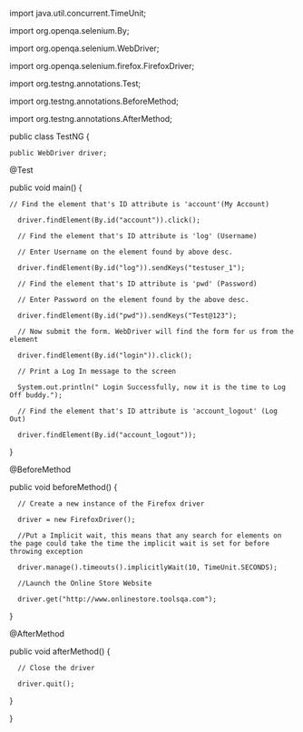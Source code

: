 import java.util.concurrent.TimeUnit;

import org.openqa.selenium.By;

import org.openqa.selenium.WebDriver;

import org.openqa.selenium.firefox.FirefoxDriver;

import org.testng.annotations.Test;

import org.testng.annotations.BeforeMethod;

import org.testng.annotations.AfterMethod;

public class TestNG {

	public WebDriver driver;

  @Test

  public void main() {

	// Find the element that's ID attribute is 'account'(My Account)

      driver.findElement(By.id("account")).click();

      // Find the element that's ID attribute is 'log' (Username)

      // Enter Username on the element found by above desc.

      driver.findElement(By.id("log")).sendKeys("testuser_1");

      // Find the element that's ID attribute is 'pwd' (Password)

      // Enter Password on the element found by the above desc.

      driver.findElement(By.id("pwd")).sendKeys("Test@123");

      // Now submit the form. WebDriver will find the form for us from the element

      driver.findElement(By.id("login")).click();

      // Print a Log In message to the screen

      System.out.println(" Login Successfully, now it is the time to Log Off buddy.");

      // Find the element that's ID attribute is 'account_logout' (Log Out)

      driver.findElement(By.id("account_logout"));

  }

  @BeforeMethod

  public void beforeMethod() {

	  // Create a new instance of the Firefox driver

      driver = new FirefoxDriver();

      //Put a Implicit wait, this means that any search for elements on the page could take the time the implicit wait is set for before throwing exception

      driver.manage().timeouts().implicitlyWait(10, TimeUnit.SECONDS);

      //Launch the Online Store Website

      driver.get("http://www.onlinestore.toolsqa.com");

  }

  @AfterMethod

  public void afterMethod() {

	  // Close the driver

      driver.quit();

  }

}
